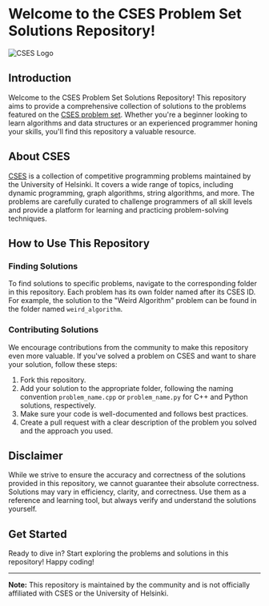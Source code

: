 # Welcome to the CSES Problem Set Solutions Repository!

![CSES Logo](https://cses.fi/logo.png)

## Introduction

Welcome to the CSES Problem Set Solutions Repository! This repository aims to provide a comprehensive collection of solutions to the problems featured on the [CSES problem set](https://cses.fi/problemset/). Whether you're a beginner looking to learn algorithms and data structures or an experienced programmer honing your skills, you'll find this repository a valuable resource.

## About CSES

[CSES](https://cses.fi/problemset/) is a collection of competitive programming problems maintained by the University of Helsinki. It covers a wide range of topics, including dynamic programming, graph algorithms, string algorithms, and more. The problems are carefully curated to challenge programmers of all skill levels and provide a platform for learning and practicing problem-solving techniques.

## How to Use This Repository

### Finding Solutions

To find solutions to specific problems, navigate to the corresponding folder in this repository. Each problem has its own folder named after its CSES ID. For example, the solution to the "Weird Algorithm" problem can be found in the folder named `weird_algorithm`.

### Contributing Solutions

We encourage contributions from the community to make this repository even more valuable. If you've solved a problem on CSES and want to share your solution, follow these steps:

1. Fork this repository.
2. Add your solution to the appropriate folder, following the naming convention `problem_name.cpp` or `problem_name.py` for C++ and Python solutions, respectively.
3. Make sure your code is well-documented and follows best practices.
4. Create a pull request with a clear description of the problem you solved and the approach you used.

## Disclaimer

While we strive to ensure the accuracy and correctness of the solutions provided in this repository, we cannot guarantee their absolute correctness. Solutions may vary in efficiency, clarity, and correctness. Use them as a reference and learning tool, but always verify and understand the solutions yourself.

## Get Started

Ready to dive in? Start exploring the problems and solutions in this repository! Happy coding!

---

**Note:** This repository is maintained by the community and is not officially affiliated with CSES or the University of Helsinki.
